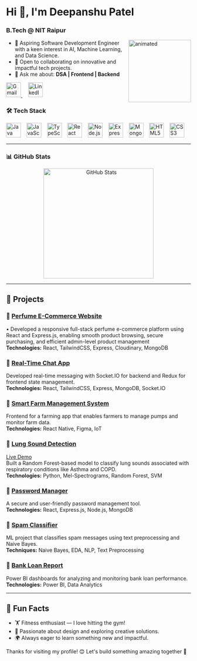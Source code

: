 <h1 align="left">Hi 👋, I'm Deepanshu Patel</h1>
<h3 align="left">B.Tech @ NIT Raipur</h3>

<img align="right" height="170" src="https://giffiles.alphacoders.com/398/3987.gif" alt="animated" />

- 🚀 Aspiring Software Development Engineer with a keen interest in AI, Machine Learning, and Data Science.  
- 🌱 Open to collaborating on innovative and impactful tech projects.  
- 💬 Ask me about: **DSA | Frontend | Backend**


<div align="left">
  <a href="mailto:deepanshupatel9229@gmail.com" target="_blank">
    <img src="https://img.shields.io/static/v1?message=Gmail&logo=gmail&label=&color=9e0814&logoColor=white&labelColor=&style=for-the-badge" height="40" alt="Gmail" />
  </a>
  &nbsp;&nbsp;&nbsp;
  <a href="https://www.linkedin.com/in/deepanshu-offi/" target="_blank">
    <img src="https://img.shields.io/static/v1?message=LinkedIn&logo=linkedin&label=&color=002e99&logoColor=white&labelColor=&style=for-the-badge" height="40" alt="LinkedIn" />
  </a>
</div>


### 🛠️ Tech Stack

<div align="left">
  <img src="https://cdn.jsdelivr.net/gh/devicons/devicon/icons/java/java-original.svg" height="40" alt="Java"  />
  &nbsp;&nbsp;
  <img src="https://cdn.simpleicons.org/javascript/F7DF1E" height="40" alt="JavaScript" />
  &nbsp;&nbsp;
  <img src="https://cdn.simpleicons.org/typescript/3178C6" height="40" alt="TypeScript" />
  &nbsp;&nbsp;
  <img src="https://cdn.simpleicons.org/react/61DAFB" height="40" alt="React" />
  &nbsp;&nbsp;
  <img src="https://cdn.simpleicons.org/nodedotjs/339933" height="40" alt="Node.js" />
  &nbsp;&nbsp;
  <img src="https://skillicons.dev/icons?i=express" height="40" alt="Express" />
  &nbsp;&nbsp;
  <img src="https://cdn.simpleicons.org/mongodb/47A248" height="40" alt="MongoDB" />
  &nbsp;&nbsp;
  <img src="https://cdn.simpleicons.org/html5/E34F26" height="40" alt="HTML5" />
  &nbsp;&nbsp;
  <img src="https://cdn.simpleicons.org/css/1572B6" height="40" alt="CSS3" />
  &nbsp;
</div>

---

### 📊 GitHub Stats

<div align="center">
  <img src="https://github-readme-stats.vercel.app/api?username=Deepanshu9229&show_icons=true&theme=tokyonight&hide_title=false&hide_border=true" height="300" alt="GitHub Stats" />
</div>

---

<!-- Proudly created with GPRM ( https://gprm.itsvg.in )
<img src="/github-metrics.svg" alt="GitHub Metrics" width="100%">

---
 -->

## 🌟 Projects

### 🔹 [Perfume E-Commerce Website](https://perfume-frontend-dusky.vercel.app/)
• Developed a responsive full-stack perfume e-commerce platform using React and Express.js, enabling
smooth product browsing, secure purchasing, and efficient admin-level product management  
**Technologies:** React, TailwindCSS, Express, Cloudinary, MongoDB

### 🔹 [Real-Time Chat App](https://chatapp-one-ashen.vercel.app/)
Developed real-time messaging with Socket.IO for backend and Redux for frontend state management.  
**Technologies:** React, TailwindCSS, Express, MongoDB, Socket.IO

### 🔹 [Smart Farm Management System](https://github.com/your-repo)
Frontend for a farming app that enables farmers to manage pumps and monitor farm data.  
**Technologies:** React Native, Figma, IoT

### 🔹 [Lung Sound Detection](https://github.com/Deepanshu9229/lung_sound_classification)  
[Live Demo](https://lsd-47kq.onrender.com)  
Built a Random Forest-based model to classify lung sounds associated with respiratory conditions like Asthma and COPD.  
**Technologies:** Python, Mel-Spectrograms, Random Forest, SVM

### 🔹 [Password Manager](https://github.com/Deepanshu9229/Password_Manager)  
A secure and user-friendly password management tool.  
**Technologies:** React, Express.js, Node.js, MongoDB

### 🔹 [Spam Classifier](https://github.com/Deepanshu9229/Spam_Classifier)  
ML project that classifies spam messages using text preprocessing and Naive Bayes.  
**Techniques:** Naive Bayes, EDA, NLP, Text Preprocessing

### 🔹 [Bank Loan Report](https://github.com/Deepanshu9229/LoanVista)  
Power BI dashboards for analyzing and monitoring bank loan performance.  
**Technologies:** Power BI, Data Analytics

---

## 🎯 Fun Facts

- 🏋️ Fitness enthusiast — I love hitting the gym!  
- 🎨 Passionate about design and exploring creative solutions.  
- 🌍 Always eager to learn something new and impactful.

Thanks for visiting my profile! 😊 Let's build something amazing together 🚀

